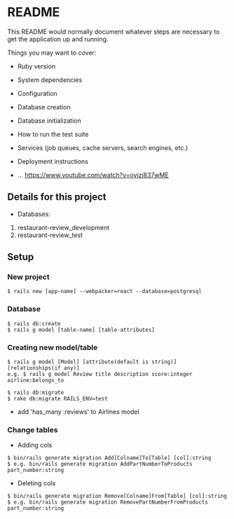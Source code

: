 # README

This README would normally document whatever steps are necessary to get the
application up and running.

Things you may want to cover:

* Ruby version

* System dependencies

* Configuration

* Database creation

* Database initialization

* How to run the test suite

* Services (job queues, cache servers, search engines, etc.)

* Deployment instructions

* ...
https://www.youtube.com/watch?v=oyjzi837wME

## Details for this project
- Databases:
1. restaurant-review_development
2. restaurant-review_test

## Setup
### New project
```
$ rails new [app-name] --webpacker=react --database=postgresql
```
### Database
```
$ rails db:create
$ rails g model [table-name] [table-attributes]
```
### Creating new model/table
```
$ rails g model [Model] [attribute(default is string)] [relationships(if any)]
e.g. $ rails g model Review title description score:integer airline:belongs_to

$ rails db:migrate
$ rake db:migrate RAILS_ENV=test
```
- add 'has_many :reviews' to Airlines model 
### Change tables
- Adding cols
```
$ bin/rails generate migration Add[Colname]To[Table] [col]:string
$ e.g. bin/rails generate migration AddPartNumberToProducts part_number:string
```
- Deleting cols
```
$ bin/rails generate migration Remove[Colname]From[Table] [col]:string
$ e.g. bin/rails generate migration RemovePartNumberFromProducts part_number:string
